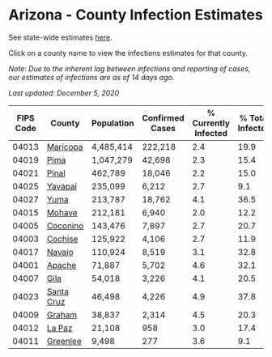 # Arizona - County Infection Estimates

See state-wide estimates [here](/infections/us-az).

Click on a county name to view the infections estimates for that county.

*Note: Due to the inherent lag between infections and reporting of cases, our estimates of infections are as of 14 days ago.*

*Last updated: December 5, 2020*

|   FIPS Code |                   County |   Population |   Confirmed Cases |   % Currently Infected |   % Total Infected |
|-------------|--------------------------|--------------|-------------------|------------------------|--------------------|
|       04013 |     [Maricopa](maricopa) |    4,485,414 |           222,218 |                    2.4 |               19.9 |
|       04019 |             [Pima](pima) |    1,047,279 |            42,698 |                    2.3 |               15.4 |
|       04021 |           [Pinal](pinal) |      462,789 |            18,046 |                    2.2 |               15.0 |
|       04025 |       [Yavapai](yavapai) |      235,099 |             6,212 |                    2.7 |                9.1 |
|       04027 |             [Yuma](yuma) |      213,787 |            18,762 |                    4.1 |               36.5 |
|       04015 |         [Mohave](mohave) |      212,181 |             6,940 |                    2.0 |               12.2 |
|       04005 |     [Coconino](coconino) |      143,476 |             7,897 |                    2.7 |               20.7 |
|       04003 |       [Cochise](cochise) |      125,922 |             4,106 |                    2.7 |               11.9 |
|       04017 |         [Navajo](navajo) |      110,924 |             8,519 |                    3.1 |               32.8 |
|       04001 |         [Apache](apache) |       71,887 |             5,702 |                    4.6 |               32.1 |
|       04007 |             [Gila](gila) |       54,018 |             3,226 |                    4.1 |               20.5 |
|       04023 | [Santa Cruz](santa-cruz) |       46,498 |             4,226 |                    4.9 |               37.8 |
|       04009 |         [Graham](graham) |       38,837 |             2,314 |                    4.5 |               20.3 |
|       04012 |         [La Paz](la-paz) |       21,108 |               958 |                    3.0 |               17.4 |
|       04011 |     [Greenlee](greenlee) |        9,498 |               277 |                    3.6 |                9.1 |